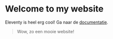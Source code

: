 # Welcome to my website

Eleventy is heel erg cool!
Ga naar de [documentatie](https://11ty.dev).

> Wow, zo een mooie website!
